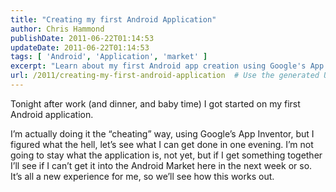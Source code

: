 ```yaml
---
title: "Creating my first Android Application"
author: Chris Hammond
publishDate: 2011-06-22T01:14:53
updateDate: 2011-06-22T01:14:53
tags: [ 'Android', 'Application', 'market' ]
excerpt: "Learn about my first Android app creation using Google's App Inventor in this blog post. Stay tuned for more updates on my app release in the Android Market!"
url: /2011/creating-my-first-android-application  # Use the generated URL with year
---
```

<p>Tonight after work (and dinner, and baby time) I got started on my first Android application.</p>  <p>I’m actually doing it the “cheating” way, using Google’s App Inventor, but I figured what the hell, let’s see what I can get done in one evening. I’m not going to stay what the application is, not yet, but if I get something together I’ll see if I can’t get it into the Android Market here in the next week or so. It’s all a new experience for me, so we’ll see how this works out.</p>


